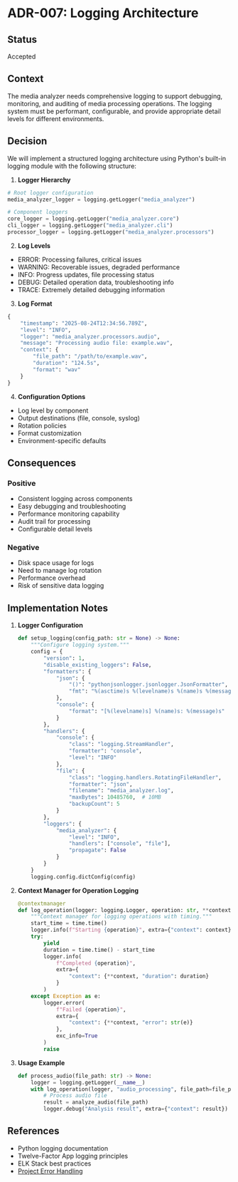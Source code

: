 # ADR-007: Logging Architecture

## Status
Accepted

## Context
The media analyzer needs comprehensive logging to support debugging, monitoring, and auditing of media processing operations. The logging system must be performant, configurable, and provide appropriate detail levels for different environments.

## Decision
We will implement a structured logging architecture using Python's built-in logging module with the following structure:

1. **Logger Hierarchy**
```python
# Root logger configuration
media_analyzer_logger = logging.getLogger("media_analyzer")

# Component loggers
core_logger = logging.getLogger("media_analyzer.core")
cli_logger = logging.getLogger("media_analyzer.cli")
processor_logger = logging.getLogger("media_analyzer.processors")
```

2. **Log Levels**
- ERROR: Processing failures, critical issues
- WARNING: Recoverable issues, degraded performance
- INFO: Progress updates, file processing status
- DEBUG: Detailed operation data, troubleshooting info
- TRACE: Extremely detailed debugging information

3. **Log Format**
```python
{
    "timestamp": "2025-08-24T12:34:56.789Z",
    "level": "INFO",
    "logger": "media_analyzer.processors.audio",
    "message": "Processing audio file: example.wav",
    "context": {
        "file_path": "/path/to/example.wav",
        "duration": "124.5s",
        "format": "wav"
    }
}
```

4. **Configuration Options**
- Log level by component
- Output destinations (file, console, syslog)
- Rotation policies
- Format customization
- Environment-specific defaults

## Consequences

### Positive
- Consistent logging across components
- Easy debugging and troubleshooting
- Performance monitoring capability
- Audit trail for processing
- Configurable detail levels

### Negative
- Disk space usage for logs
- Need to manage log rotation
- Performance overhead
- Risk of sensitive data logging

## Implementation Notes

1. **Logger Configuration**
   ```python
   def setup_logging(config_path: str = None) -> None:
       """Configure logging system."""
       config = {
           "version": 1,
           "disable_existing_loggers": False,
           "formatters": {
               "json": {
                   "()": "pythonjsonlogger.jsonlogger.JsonFormatter",
                   "fmt": "%(asctime)s %(levelname)s %(name)s %(message)s"
               },
               "console": {
                   "format": "[%(levelname)s] %(name)s: %(message)s"
               }
           },
           "handlers": {
               "console": {
                   "class": "logging.StreamHandler",
                   "formatter": "console",
                   "level": "INFO"
               },
               "file": {
                   "class": "logging.handlers.RotatingFileHandler",
                   "formatter": "json",
                   "filename": "media_analyzer.log",
                   "maxBytes": 10485760,  # 10MB
                   "backupCount": 5
               }
           },
           "loggers": {
               "media_analyzer": {
                   "level": "INFO",
                   "handlers": ["console", "file"],
                   "propagate": False
               }
           }
       }
       logging.config.dictConfig(config)
   ```

2. **Context Manager for Operation Logging**
   ```python
   @contextmanager
   def log_operation(logger: logging.Logger, operation: str, **context):
       """Context manager for logging operations with timing."""
       start_time = time.time()
       logger.info(f"Starting {operation}", extra={"context": context})
       try:
           yield
           duration = time.time() - start_time
           logger.info(
               f"Completed {operation}",
               extra={
                   "context": {**context, "duration": duration}
               }
           )
       except Exception as e:
           logger.error(
               f"Failed {operation}",
               extra={
                   "context": {**context, "error": str(e)}
               },
               exc_info=True
           )
           raise
   ```

3. **Usage Example**
   ```python
   def process_audio(file_path: str) -> None:
       logger = logging.getLogger(__name__)
       with log_operation(logger, "audio_processing", file_path=file_path):
           # Process audio file
           result = analyze_audio(file_path)
           logger.debug("Analysis result", extra={"context": result})
   ```

## References
- Python logging documentation
- Twelve-Factor App logging principles
- ELK Stack best practices
- [Project Error Handling](ADR-003-error-handling.md)
